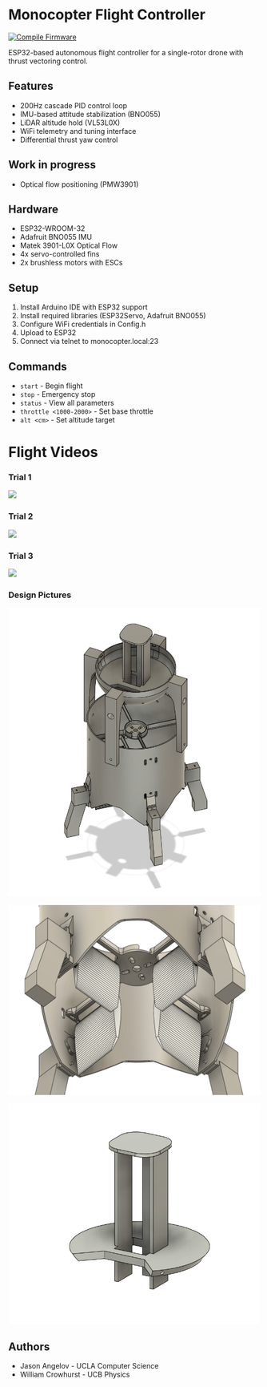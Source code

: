 # Monocopter Flight Controller

[![Compile Firmware](https://github.com/jasonangelov/monocopter_flight_controller/actions/workflows/compile.yml/badge.svg)](https://github.com/jasonangelov/monocopter_flight_controller/actions/workflows/compile.yml)


ESP32-based autonomous flight controller for a single-rotor drone with thrust vectoring control.

## Features
- 200Hz cascade PID control loop
- IMU-based attitude stabilization (BNO055)
- LiDAR altitude hold (VL53L0X)
- WiFi telemetry and tuning interface
- Differential thrust yaw control

## Work in progress 
- Optical flow positioning (PMW3901)

## Hardware
- ESP32-WROOM-32
- Adafruit BNO055 IMU
- Matek 3901-L0X Optical Flow
- 4x servo-controlled fins
- 2x brushless motors with ESCs

## Setup
1. Install Arduino IDE with ESP32 support
2. Install required libraries (ESP32Servo, Adafruit BNO055)
3. Configure WiFi credentials in Config.h
4. Upload to ESP32
5. Connect via telnet to monocopter.local:23

## Commands
- `start` - Begin flight
- `stop` - Emergency stop
- `status` - View all parameters
- `throttle <1000-2000>` - Set base throttle
- `alt <cm>` - Set altitude target

# Flight Videos

### Trial 1
[![](https://img.youtube.com/vi/riI-cIHnShg/hqdefault.jpg)](https://www.youtube.com/watch?v=riI-cIHnShg)

### Trial 2
[![](https://img.youtube.com/vi/cCDeujReH3Y/hqdefault.jpg)](https://youtu.be/cCDeujReH3Y)

### Trial 3
[![](https://img.youtube.com/vi/jJXlnwY6VRc/hqdefault.jpg)](https://www.youtube.com/watch?v=jJXlnwY6VRc)

### Design Pictures
![alt text](pictures/V4/V4.png?raw=true "Title")

![alt text](<pictures/V4/V4 Vanes.png?raw=true "Title">)

![alt text](<pictures/V4/V4 Battery holder.png?raw=true "Title">)

## Authors
- Jason Angelov - UCLA Computer Science
- William Crowhurst - UCB Physics
